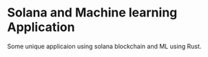 # Solana and Machine learning Application
Some unique applicaion using solana blockchain and ML using Rust. 